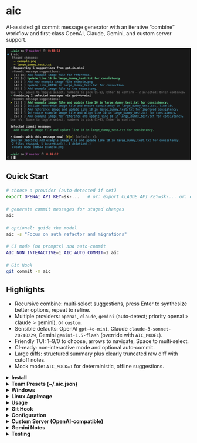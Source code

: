 # aic

AI‑assisted git commit message generator with an iterative “combine” workflow and first‑class OpenAI, Claude, Gemini, and custom server support.

![AIC example](example.png)

## Quick Start

```bash
# choose a provider (auto‑detected if set)
export OPENAI_API_KEY=sk-...   # or: export CLAUDE_API_KEY=sk-... or: export GEMINI_API_KEY=sk-...

# generate commit messages for staged changes
aic

# optional: guide the model
aic -s "Focus on auth refactor and migrations"

# CI mode (no prompts) and auto‑commit
AIC_NON_INTERACTIVE=1 AIC_AUTO_COMMIT=1 aic

# Git Hook
git commit -m aic
```

## Highlights

- Recursive combine: multi‑select suggestions, press Enter to synthesize better options, repeat to refine.
- Multiple providers: `openai`, `claude`, `gemini` (auto‑detect; priority openai > claude > gemini), or `custom`.
- Sensible defaults: OpenAI `gpt-4o-mini`, Claude `claude-3-sonnet-20240229`, Gemini `gemini-1.5-flash` (override with `AIC_MODEL`).
- Friendly TUI: 1–9/0 to choose, arrows to navigate, Space to multi‑select.
- CI‑ready: non‑interactive mode and optional auto‑commit.
- Large diffs: structured summary plus clearly truncated raw diff with cutoff notes.
- Mock mode: `AIC_MOCK=1` for deterministic, offline suggestions.

<details>
<summary><strong>Install</strong></summary>

Clone, verify, and install (no build required):

```bash
git clone https://github.com/Hans2711/aic.git
cd aic
./scripts/verify.sh
sudo bash scripts/install.sh   # /usr/local/bin/aic -> dist/<platform>/aic
aic --version
```

If `/usr/local/bin` is unavailable, the installer falls back to `~/.local/bin/aic`. Ensure it’s on `PATH`:

```bash
export PATH="$HOME/.local/bin:$PATH"; hash -r
```

macOS Gatekeeper (if needed):

```bash
xattr -d com.apple.quarantine /usr/local/bin/aic 2>/dev/null || true
```

</details>

<details>
<summary><strong>Team Presets (~/.aic.json)</strong></summary>

Share a common commit style across your team via a simple JSON file placed in each developer’s home directory:

File: `~/.aic.json`

```json
{
  "instructions": "Use imperative mood, keep <=72 chars, prefer feat|fix|docs|refactor scopes, no trailing period."
}
```

If set, `instructions` is appended to the AI system prompt for both the initial suggestions and the combine step. You can still add ad‑hoc guidance with `-s "..."`; both are merged (global first, then CLI).

Notes:

- The file is optional; if missing or invalid, `aic` continues with defaults.
- Only the `instructions` key is read today; more keys may be supported later.

</details>

<details>
<summary><strong>Windows</strong></summary>

Option 1: Download a prebuilt binary

- Grab `aic_windows_amd64.zip` (or `aic_windows_arm64.zip`) from the latest GitHub Release.
- Unzip and place `aic.exe` somewhere on your `PATH` (e.g., `C:\Users\<you>\bin`).
- Ensure Git for Windows is installed and available in `PATH`.

Option 2: Build from source with Go

```powershell
git clone https://github.com/Hans2711/aic.git
cd aic
go build -o aic.exe ./cmd/aic
```

Verify:

```powershell
PS> .\aic.exe --version
```

Notes:

- The interactive UI falls back gracefully on Windows if advanced TTY features aren’t available.
- Clipboard copy uses `clip` when present (bundled with modern Windows).

</details>

<details>
<summary><strong>Linux AppImage</strong></summary>

Build AppImage artifacts locally (requires Linux):

```bash
# 1) Build binaries
bash scripts/build.sh

# 2) Package AppImage (downloads appimagetool automatically)
bash scripts/package_appimage.sh

# Outputs:
#   dist/aic_linux_amd64.AppImage
#   dist/aic_linux_arm64.AppImage

# Run the AppImage
chmod +x dist/aic_linux_amd64.AppImage
./dist/aic_linux_amd64.AppImage --version
```

Notes:

- The AppImage contains a static Go binary (CGO disabled), so it runs on most modern distros.
- The AppImage is CLI‑oriented (Terminal=true); it launches `aic` in your terminal.
- The packager uses APPIMAGE_EXTRACT_AND_RUN=1 to avoid a FUSE requirement.

</details>

<details>
<summary><strong>Usage</strong></summary>

```bash
aic [-s "extra instruction"] [--version] [--no-color]
```

Interactive controls:

- 1–9/0 choose, ↑/↓ navigate, Space multi‑select, Enter combine.

Disable ANSI colors:

```bash
aic --no-color
# or
export AIC_NO_COLOR=1; aic
```

</details>

<details>
<summary><strong>Git Hook</strong></summary>

Install a `prepare-commit-msg` hook so `aic` suggests a message on `git commit`:

```bash
bash scripts/install_git_hook.sh
```

Behavior:

- Runs for normal commits without `-m/-F` and not for merges/squashes/amends.
- If the commit message file already has content, it leaves it unchanged.
- Writes the selected message into the commit message buffer so you can still edit.

Shortcut:

- Type `git commit -m "aic"` to trigger generation explicitly (the hook replaces the placeholder).

Notes:

- Ensure `aic` is on your `PATH`.
- Temporarily skip the hook with `AIC_SKIP_HOOK=1 git commit`.

</details>

<details>
<summary><strong>Configuration</strong></summary>

 Providers and models:

 - `AIC_PROVIDER`: `openai` | `claude` | `gemini` | `custom` (auto‑detect from API keys; priority openai > claude > gemini).
 - `OPENAI_API_KEY` / `CLAUDE_API_KEY` / `GEMINI_API_KEY`: required for chosen provider.
 - `CUSTOM_API_KEY`: optional; only if your custom server requires it.
 - `AIC_MODEL`: override default model (OpenAI: `gpt-4o-mini`; Claude: `claude-3-sonnet-20240229`; Gemini: `gemini-1.5-flash`; Custom: set to a model exposed by your server).

Generation & UX:

- `AIC_SUGGESTIONS`: number of suggestions (1–10, default 5; non-interactive default: 1).
- `AIC_NO_COLOR`: disable colors (same as `--no-color`).
- `-s "..."`: extra instruction appended to the prompt.

Run modes:

- `AIC_NON_INTERACTIVE=1`: pick first suggestion and print (CI).
- `AIC_AUTO_COMMIT=1`: with non‑interactive, also run `git commit -m ...`.
- `AIC_MOCK=1`: offline, deterministic suggestions (no API calls).

Debug:

- `AIC_DEBUG=1`: verbose error details.
- `AIC_DEBUG_SUMMARY=1`: debug output during large‑diff summarization.

Large diffs:

- For very large staged diffs, the tool generates a compact “Diff Summary” (using the provider’s default model) and appends a clearly truncated raw diff (~16k chars) with cutoff notes. If summarization fails, it falls back to simple truncation.

</details>

<details>
<summary><strong>Custom Server (OpenAI‑compatible)</strong></summary>

Use `AIC_PROVIDER=custom` to send requests to a local or remote OpenAI‑compatible server (e.g., LM Studio at `http://127.0.0.1:1234`). If `AIC_MODEL` is unset or set to `auto`, `aic` queries `/v1/models` and picks the first model.

Defaults (override via env):

- `CUSTOM_BASE_URL` = `http://127.0.0.1:1234`
- `CUSTOM_CHAT_COMPLETIONS_PATH` = `/v1/chat/completions`
- `CUSTOM_COMPLETIONS_PATH` = `/v1/completions`
- `CUSTOM_EMBEDDINGS_PATH` = `/v1/embeddings`
- `CUSTOM_MODELS_PATH` = `/v1/models`
- `CUSTOM_API_KEY` = optional; if set, sent as `Authorization: Bearer <key>`

Examples (LM Studio):

```bash
# Auto-pick model from /v1/models
AIC_PROVIDER=custom CUSTOM_BASE_URL=http://127.0.0.1:1234 aic

# Or specify a model explicitly
AIC_PROVIDER=custom CUSTOM_BASE_URL=http://127.0.0.1:1234 AIC_MODEL="<model-id>" aic
```

Tip: run `curl http://127.0.0.1:1234/v1/models` to inspect model IDs.

</details>

<details>
<summary><strong>Gemini Notes</strong></summary>

- Models: commonly available options include `gemini-1.5-flash` (default) and `gemini-1.5-pro`. Newer `gemini-2.5-*` models may require allowlisted access.
- Auto‑detect: setting `GEMINI_API_KEY` is enough; or force with `AIC_PROVIDER=gemini`.
- Output budget: if Gemini returns empty content with `finishReason=MAX_TOKENS`, `aic` automatically retries with a larger output token budget. You can also set `AIC_SUGGESTIONS=1` or choose a smaller model (e.g., `gemini-1.5-flash`).

Example:

```bash
export GEMINI_API_KEY=sk-...
AIC_PROVIDER=gemini AIC_MODEL=gemini-1.5-flash aic
```

</details>

<details>
<summary><strong>Testing</strong></summary>

Mock (fast, offline):

```bash
AIC_MOCK=1 ./scripts/test_openai_models.sh
```

OpenAI API (consumes tokens):

```bash
export OPENAI_API_KEY=sk-...
./scripts/test_openai_models.sh
MODELS="gpt-4o-mini gpt-4o" ./scripts/test_openai_models.sh
```

Claude API:

```bash
export CLAUDE_API_KEY=sk-...
./scripts/test_claude_models.sh
```

Gemini API:

```bash
export GEMINI_API_KEY=sk-...
./scripts/test_gemini_models.sh
```

Large diff summarization (~50KB synthetic diff):

```bash
bash scripts/test_large_diff.sh                 # mock
export OPENAI_API_KEY=sk-...; REAL=1 bash scripts/test_large_diff.sh
```

Enable extra debug during summary:

```bash
export AIC_DEBUG_SUMMARY=1
```

</details>
